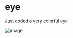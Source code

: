 # eye
Just coded a very colorful eye


![image](https://user-images.githubusercontent.com/116056136/234040973-3e0e59ac-294b-4068-9662-7cb54804e8e8.png)
